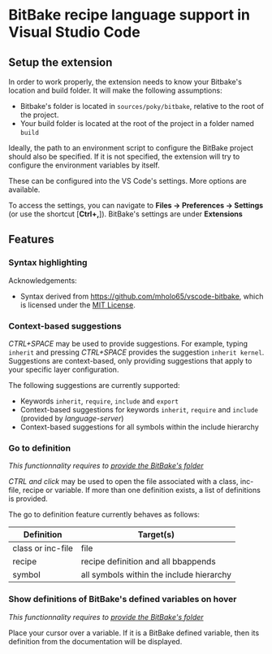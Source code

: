 # BitBake recipe language support in Visual Studio Code

## Setup the extension
In order to work properly, the extension needs to know your Bitbake's location and build folder. It will make the following assumptions:
- Bitbake's folder is located in `sources/poky/bitbake`, relative to the root of the project.
- Your build folder is located at the root of the project in a folder named `build`

Ideally, the path to an environment script to configure the BitBake project should also be specified. If it is not specified, the extension will try to configure the environment variables by itself.

These can be configured into the VS Code's settings. More options are available.

To access the settings, you can navigate to **Files -> Preferences -> Settings** (or use the shortcut [**Ctrl+,**]). BitBake's settings are under **Extensions**

## Features

### Syntax highlighting

Acknowledgements:

* Syntax derived from https://github.com/mholo65/vscode-bitbake, which is licensed under the [MIT License](https://github.com/mholo65/vscode-bitbake/blob/master/LICENSE).

### Context-based suggestions

*CTRL+SPACE* may be used to provide suggestions. For example, typing `inherit` and pressing *CTRL+SPACE* provides the suggestion `inherit kernel`. Suggestions are context-based, only providing suggestions that apply to your specific layer configuration.

The following suggestions are currently supported:

* Keywords `inherit`, `require`, `include` and `export`
* Context-based suggestions for keywords `inherit`, `require` and `include` (provided by *language-server*)
* Context-based suggestions for all symbols within the include hierarchy

### Go to definition
*This functionnality requires to [provide the BitBake's folder](#set-bitbakes-path)*

*CTRL and click* may be used to open the file associated with a class, inc-file, recipe or variable. If more than one definition exists, a list of definitions is provided.

The go to definition feature currently behaves as follows:

| Definition | Target(s) |
| --- | --- |
| class or inc-file | file |
| recipe | recipe definition and all bbappends |
| symbol | all symbols within the include hierarchy |

### Show definitions of BitBake's defined variables on hover
*This functionnality requires to [provide the BitBake's folder](#set-bitbakes-path)*

Place your cursor over a variable. If it is a BitBake defined variable, then its definition from the documentation will be displayed.